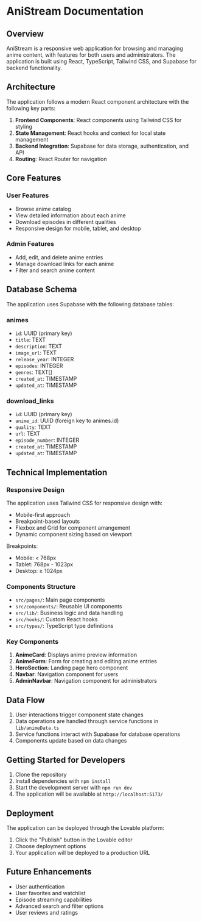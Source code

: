 
# AniStream Documentation

## Overview

AniStream is a responsive web application for browsing and managing anime content, with features for both users and administrators. The application is built using React, TypeScript, Tailwind CSS, and Supabase for backend functionality.

## Architecture

The application follows a modern React component architecture with the following key parts:

1. **Frontend Components**: React components using Tailwind CSS for styling
2. **State Management**: React hooks and context for local state management
3. **Backend Integration**: Supabase for data storage, authentication, and API
4. **Routing**: React Router for navigation

## Core Features

### User Features
- Browse anime catalog
- View detailed information about each anime
- Download episodes in different qualities
- Responsive design for mobile, tablet, and desktop

### Admin Features
- Add, edit, and delete anime entries
- Manage download links for each anime
- Filter and search anime content

## Database Schema

The application uses Supabase with the following database tables:

### animes
- `id`: UUID (primary key)
- `title`: TEXT
- `description`: TEXT
- `image_url`: TEXT
- `release_year`: INTEGER
- `episodes`: INTEGER
- `genres`: TEXT[]
- `created_at`: TIMESTAMP
- `updated_at`: TIMESTAMP

### download_links
- `id`: UUID (primary key)
- `anime_id`: UUID (foreign key to animes.id)
- `quality`: TEXT
- `url`: TEXT
- `episode_number`: INTEGER
- `created_at`: TIMESTAMP
- `updated_at`: TIMESTAMP

## Technical Implementation

### Responsive Design

The application uses Tailwind CSS for responsive design with:
- Mobile-first approach
- Breakpoint-based layouts
- Flexbox and Grid for component arrangement
- Dynamic component sizing based on viewport

Breakpoints:
- Mobile: < 768px
- Tablet: 768px - 1023px
- Desktop: ≥ 1024px

### Components Structure

- `src/pages/`: Main page components
- `src/components/`: Reusable UI components
- `src/lib/`: Business logic and data handling
- `src/hooks/`: Custom React hooks
- `src/types/`: TypeScript type definitions

### Key Components

1. **AnimeCard**: Displays anime preview information
2. **AnimeForm**: Form for creating and editing anime entries
3. **HeroSection**: Landing page hero component
4. **Navbar**: Navigation component for users
5. **AdminNavbar**: Navigation component for administrators

## Data Flow

1. User interactions trigger component state changes
2. Data operations are handled through service functions in `lib/animeData.ts`
3. Service functions interact with Supabase for database operations
4. Components update based on data changes

## Getting Started for Developers

1. Clone the repository
2. Install dependencies with `npm install`
3. Start the development server with `npm run dev`
4. The application will be available at `http://localhost:5173/`

## Deployment

The application can be deployed through the Lovable platform:
1. Click the "Publish" button in the Lovable editor
2. Choose deployment options
3. Your application will be deployed to a production URL

## Future Enhancements

- User authentication
- User favorites and watchlist
- Episode streaming capabilities
- Advanced search and filter options
- User reviews and ratings
